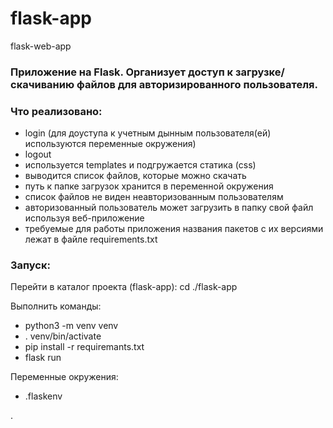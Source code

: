 # flask-app
flask-web-app

### Приложение на Flask. Организует доступ к загрузке/скачиванию файлов для авторизированного пользователя.

### Что реализовано:

- login (для доуступа к учетным дынным пользователя(ей) используются переменные окружения)
- logout
- используется templates и подгружается статика (css)
- выводится список файлов, которые можно скачать
- путь к папке загрузок хранится в переменной окружения
- список файлов не виден неавторизованным пользователям
- авторизованный пользователь может загрузить в папку свой файл используя веб-приложение
- требуемые для работы приложения названия пакетов с их версиями лежат в файле requirements.txt


### Запуск:

Перейти в каталог проекта (flask-app):
 cd ./flask-app

Выполнить команды:
- python3 -m venv venv
- . venv/bin/activate
- pip install -r requiremants.txt
- flask run

Переменные окружения:
- .flaskenv

.

